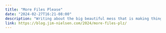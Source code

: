 ```yaml
---
title: "More Files Please"
date: "2024-02-27T16:21-08:00"
description: "Writing about the big beautiful mess that is making things for the world wide web."
link: https://blog.jim-nielsen.com/2024/more-files-plz/
---
```

